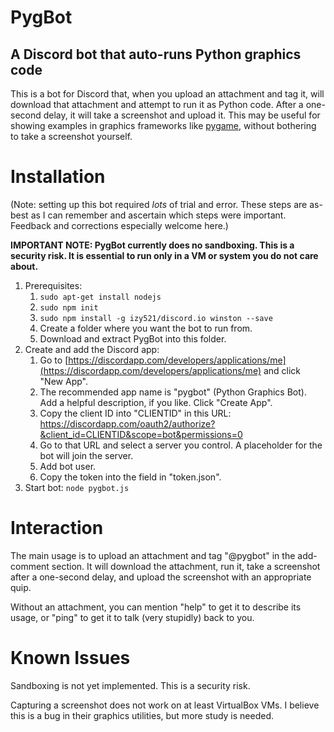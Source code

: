 # PygBot
## A Discord bot that auto-runs Python graphics code

This is a bot for Discord that, when you upload an attachment and tag it, will download that attachment and attempt to run it as Python code.  After a one-second delay, it will take a screenshot and upload it.  This may be useful for showing examples in graphics frameworks like [pygame](https://www.pygame.org/news), without bothering to take a screenshot yourself.

# Installation

(Note: setting up this bot required *lots* of trial and error.  These steps are as-best as I can remember and ascertain which steps were important.  Feedback and corrections especially welcome here.)

**IMPORTANT NOTE: PygBot currently does no sandboxing.  This is a security risk.  It is essential to run only in a VM or system you do not care about.**

1. Prerequisites:
    1. `sudo apt-get install nodejs`
    2. `sudo npm init`
    3. `sudo npm install -g izy521/discord.io winston --save`
    4. Create a folder where you want the bot to run from.
    5. Download and extract PygBot into this folder.
2. Create and add the Discord app:
    1. Go to [https://discordapp.com/developers/applications/me](https://discordapp.com/developers/applications/me) and click "New App".
    2. The recommended app name is "pygbot" (Python Graphics Bot).  Add a helpful description, if you like.  Click "Create App".
    3. Copy the client ID into "CLIENTID" in this URL: https://discordapp.com/oauth2/authorize?&client_id=CLIENTID&scope=bot&permissions=0
    4. Go to that URL and select a server you control.  A placeholder for the bot will join the server.
    5. Add bot user.
    6. Copy the token into the field in "token.json".
3. Start bot: `node pygbot.js`

<!--
This needed?
`sudo apt-get install scrot imagemagick python-gtk2 python-qt4 python-pyside`
-->

# Interaction

The main usage is to upload an attachment and tag "@pygbot" in the add-comment section.  It will download the attachment, run it, take a screenshot after a one-second delay, and upload the screenshot with an appropriate quip.

Without an attachment, you can mention "help" to get it to describe its usage, or "ping" to get it to talk (very stupidly) back to you.

# Known Issues

Sandboxing is not yet implemented.  This is a security risk.

Capturing a screenshot does not work on at least VirtualBox VMs.  I believe this is a bug in their graphics utilities, but more study is needed.